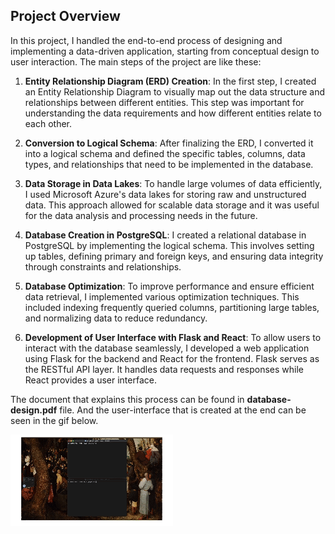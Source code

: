 ## Project Overview

In this project, I handled the end-to-end process of designing and implementing a data-driven application, starting from conceptual design to user interaction. The main steps of the project are like these:

1. **Entity Relationship Diagram (ERD) Creation**: In the first step, I created an Entity Relationship Diagram to visually map out the data structure and relationships between different entities. This step was important for understanding the data requirements and how different entities relate to each other.

2. **Conversion to Logical Schema**: After finalizing the ERD, I converted it into a logical schema and defined the specific tables, columns, data types, and relationships that need to be implemented in the database. 

3. **Data Storage in Data Lakes**: To handle large volumes of data efficiently, I used Microsoft Azure's data lakes for storing raw and unstructured data. This approach allowed for scalable data storage and it was useful for the data analysis and processing needs in the future.

4. **Database Creation in PostgreSQL**: I created a relational database in PostgreSQL by implementing the logical schema. This involves setting up tables, defining primary and foreign keys, and ensuring data integrity through constraints and relationships.

5. **Database Optimization**: To improve performance and ensure efficient data retrieval, I implemented various optimization techniques. This included indexing frequently queried columns, partitioning large tables, and normalizing data to reduce redundancy. 

6. **Development of User Interface with Flask and React**: To allow users to interact with the database seamlessly, I developed a web application using Flask for the backend and React for the frontend. Flask serves as the RESTful API layer. It handles data requests and responses while React provides a user interface.

The document that explains this process can be found in **database-design.pdf** file. And the user-interface that is created at the end can be seen in the gif below.


![User Interface GIF](user-interface.gif)
